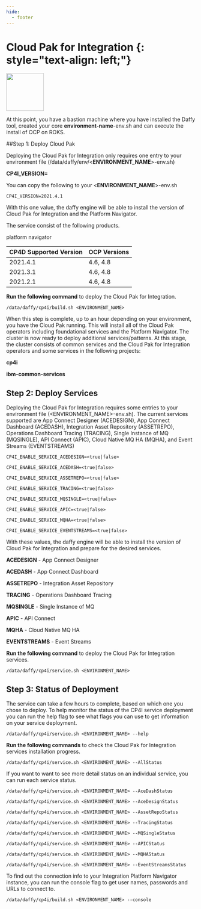 ```yaml
---
hide:
  - footer
---
```


Cloud Pak for Integration {: style="text-align: left;"}
===============
<img src='../images/integration.png'
       style="width:100px;height:100px;"/>


At this point, you have a bastion machine where you have installed the Daffy tool, created your core <b>environment-name</b>-env.sh and can execute the install of OCP on ROKS.

##Step 1: Deploy Cloud Pak

Deploying the Cloud Pak for Integration only requires one entry to your environment file (/data/daffy/env/<**ENVIRONMENT_NAME**>-env.sh)

**CP4I_VERSION=<version>**

You can copy the following to your <**ENVIRONMENT_NAME**>-env.sh

```
CP4I_VERSION=2021.4.1
```

With this one value, the daffy engine will be able to install the version of Cloud Pak for Integration and the Platform Navigator.

The service consist of the following products.

platform navigator

| CP4D Supported Version    | OCP Versions |
| :---      |    :----     |  
| 2021.4.1     | 4.6, 4.8      |
| 2021.3.1     | 4.6, 4.8      |
| 2021.2.1     | 4.6, 4.8      |

**Run the following command** to deploy the Cloud Pak for Integration.

```
/data/daffy/cp4i/build.sh <ENVIRONMENT_NAME>
```

When this step is complete, up to an hour depending on your environment, you have the Cloud Pak running. This will install all of the Cloud Pak operators including foundational services and the Platform Navigator. The cluster is now ready to deploy additional services/patterns.  At this stage, the cluster consists  of common services and the Cloud Pak for Integration operators and some services in the following projects:

**cp4i**

**ibm-common-services**

## Step 2: Deploy Services

Deploying the Cloud Pak for Integration requires some entries to your environment file (<ENVIRONMENT_NAME>-env.sh). The current services supported are App Connect Designer (ACEDESIGN), App Connect Dashboard (ACEDASH), Integration Asset Repository (ASSETREPO), Operations Dashboard Tracing (TRACING), Single Instance of MQ (MQSINGLE), API Connect (APIC), Cloud Native MQ HA (MQHA), and Event Streams (EVENTSTREAMS)

```
CP4I_ENABLE_SERVICE_ACEDESIGN=<true|false>

CP4I_ENABLE_SERVICE_ACEDASH=<true|false>

CP4I_ENABLE_SERVICE_ASSETREPO=<true|false>

CP4I_ENABLE_SERVICE_TRACING=<true|false>

CP4I_ENABLE_SERVICE_MQSINGLE=<true|false>

CP4I_ENABLE_SERVICE_APIC=<true|false>

CP4I_ENABLE_SERVICE_MQHA=<true|false>

CP4I_ENABLE_SERVICE_EVENTSTREAMS=<true|false>
```
With these values, the daffy engine will be able to install the version of Cloud Pak for Integration and prepare for the desired services.

**ACEDESIGN** - App Connect Designer

**ACEDASH** - App Connect Dashboard

**ASSETREPO** - Integration Asset Repository

**TRACING** - Operations Dashboard Tracing

**MQSINGLE** - Single Instance of MQ

**APIC** - API Connect

**MQHA** - Cloud Native MQ HA

**EVENTSTREAMS** - Event Streams

**Run the following command** to deploy the Cloud Pak for Integration services.

```
/data/daffy/cp4i/service.sh <ENVIRONMENT_NAME>
```
## Step 3: Status of Deployment

The service can take a few hours to complete, based on which one you chose to deploy. To help monitor the status of the CP4I service deployment you can run the help flag to see what flags you can use to get information on your service deployment.

```
/data/daffy/cp4i/service.sh <ENVIRONMENT_NAME> --help
```

**Run the following commands** to check the Cloud Pak for Integration services installation progress.

```
/data/daffy/cp4i/service.sh <ENVIRONMENT_NAME> --AllStatus
```

If you want to want to see more detail status on an individual service, you can run each service status.

```
/data/daffy/cp4i/service.sh <ENVIRONMENT_NAME> --AceDashStatus
```
```
/data/daffy/cp4i/service.sh <ENVIRONMENT_NAME> --AceDesignStatus
```
```
/data/daffy/cp4i/service.sh <ENVIRONMENT_NAME> --AssetRepoStatus
```
```
/data/daffy/cp4i/service.sh <ENVIRONMENT_NAME> --TracingStatus
```
```
/data/daffy/cp4i/service.sh <ENVIRONMENT_NAME> --MQSingleStatus
```
```
/data/daffy/cp4i/service.sh <ENVIRONMENT_NAME> --APICStatus
```
```
/data/daffy/cp4i/service.sh <ENVIRONMENT_NAME> --MQHAStatus
```
```
/data/daffy/cp4i/service.sh <ENVIRONMENT_NAME> --EventStreamsStatus
```
To find out the connection info to your Integration Platform Navigator instance, you can run the console flag to get user names, passwords and URLs to connect to.

```
/data/daffy/cp4i/build.sh <ENVIRONMENT_NAME> --console
```

